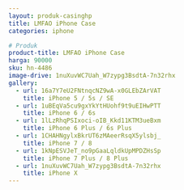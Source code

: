 ```yaml
---
layout: produk-casinghp
title: LMFAO iPhone Case
categories: iphone

# Produk
product-title: LMFAO iPhone Case
harga: 90000
sku: hn-4486
image-drive: 1nuXuvWC7Uah_W7zypg3BsdtA-7n32rhx
gallery:
  - url: 16a7Y7eU2FNtnqcNZ9wA-x0GLEbZArVAT
    title: iPhone 5 / 5s / SE
  - url: 1uBEqVa5cu9gxYkYtHUohf9t9uEIHwPTT
    title: iPhone 6 / 6s
  - url: 1lLzRhqPSIxoci-oIB_Kkd11KTM3ueBxm
    title: iPhone 6 Plus / 6s Plus
  - url: 1CHAHNgylxBkrUT6zMAeerRsqX5ylsbj_
    title: iPhone 7 / 8
  - url: 1kNpESVJeT_no9pGaaLqldkUpMPDZHsSp
    title: iPhone 7 Plus / 8 Plus
  - url: 1nuXuvWC7Uah_W7zypg3BsdtA-7n32rhx
    title: iPhone X
---
```

